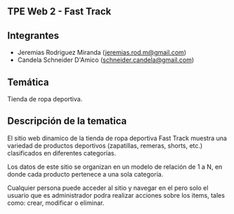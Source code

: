 ## TPE Web 2 - Fast Track

## Integrantes
- Jeremias Rodriguez Miranda (jeremias.rod.m@gmail.com)
- Candela Schneider D'Amico (schneider.candela@gmail.com)

## Temática
Tienda de ropa deportiva.

## Descripción de la tematica
El sitio web dinamico de la tienda de ropa deportiva Fast Track muestra una variedad de productos deportivos (zapatillas, remeras, shorts, etc.) clasificados en diferentes categorías.  

Los datos de este sitio se organizan en un modelo de relación de 1 a N, en donde cada producto pertenece a una sola categoría.

Cualquier persona puede acceder al sitio y navegar en el pero solo el usuario que es administrador podra realizar acciones sobre los items, tales como: crear, modificar o eliminar.

